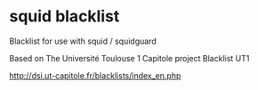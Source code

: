 # squid blacklist

Blacklist for use with squid / squidguard

Based on The Université Toulouse 1 Capitole project Blacklist UT1 

http://dsi.ut-capitole.fr/blacklists/index_en.php